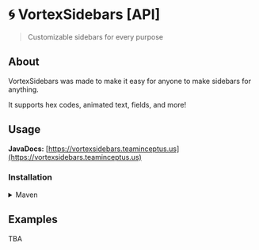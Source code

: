 # 🌀 VortexSidebars \[API\]
> Customizable sidebars for every purpose
## About
VortexSidebars was made to make it easy for anyone to make sidebars for anything.

It supports hex codes, animated text, fields, and more!

## Usage

**JavaDocs:** [https://vortexsidebars.teaminceptus.us](https://vortexsidebars.teaminceptus.us)

### Installation
<details>
    <summary>Maven</summary>

```xml
<project>

    <repositories>
        <repository>
            <id>codemc-releases</id>
            <url>https://repo.codemc.io/repository/maven-releases/</url>
        </repository>
    </repositories>
    
    <dependencies>
        <dependency>
            <groupId>us.teaminceptus.vortexsidebars</groupId>
            <artifactId>vortexsidebars</artifactId>
            <version>[VERSION]</version>
        </dependency>
    </dependencies>
    
</project>
```
</details>

## Examples
TBA
